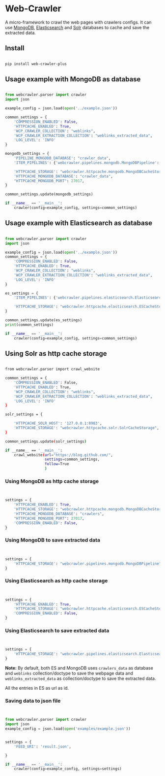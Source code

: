 # Web-Crawler

A micro-framework to crawl the web pages with crawlers configs. 
It can use [MongoDB](https://www.mongodb.com/), [Elasticsearch](https://www.elastic.co/products/elasticsearch) 
and [Solr](http://lucene.apache.org/solr/) databases to cache and save the extracted data. 


## Install

```bash

pip install web-crawler-plus

```

## Usage example with MongoDB as database

```python

from webcrawler.parser import crawler
import json

example_config = json.load(open('../example.json'))

common_settings = {
    'COMPRESSION_ENABLED': False,
    'HTTPCACHE_ENABLED': True,
    'WCP_CRAWLER_COLLECTION': "weblinks",
    'WCP_CRAWLER_EXTRACTION_COLLECTION': "weblinks_extracted_data",
    'LOG_LEVEL': 'INFO'
}

mongodb_settings = {
    'PIPELINE_MONGODB_DATABASE': "crawler_data",
    'ITEM_PIPELINES': {'webcrawler.pipelines.mongodb.MongoDBPipeline': 1},

    'HTTPCACHE_STORAGE': "webcrawler.httpcache.mongodb.MongoDBCacheStorage",
    'HTTPCACHE_MONGODB_DATABASE': "crawler_data",
    "HTTPCACHE_MONGODB_PORT": 27017,
}

common_settings.update(mongodb_settings)

if __name__ == '__main__':
    crawler(config=example_config, settings=common_settings)

```

## Usage example with Elasticsearch as database

```python

from webcrawler.parser import crawler
import json

example_config = json.load(open('../example.json'))
common_settings = {
    'COMPRESSION_ENABLED': False,
    'HTTPCACHE_ENABLED': True,
    'WCP_CRAWLER_COLLECTION': "weblinks",
    'WCP_CRAWLER_EXTRACTION_COLLECTION': "weblinks_extracted_data",
    'LOG_LEVEL': 'INFO'
}

es_settings = {
    'ITEM_PIPELINES': {'webcrawler.pipelines.elasticsearch.ElasticsearchPipeline': 1},

    'HTTPCACHE_STORAGE': "webcrawler.httpcache.elasticsearch.ESCacheStorage",
}

common_settings.update(es_settings)
print(common_settings)

if __name__ == '__main__':
    crawler(config=example_config, settings=common_settings)

```


## Using Solr as http cache storage

```bash

from webcrawler.parser import crawl_website

common_settings = {
    'COMPRESSION_ENABLED': False,
    'HTTPCACHE_ENABLED': True,
    'WCP_CRAWLER_COLLECTION': "weblinks",
    'WCP_CRAWLER_EXTRACTION_COLLECTION': "weblinks_extracted_data",
    'LOG_LEVEL': 'INFO'
}

solr_settings = {

    'HTTPCACHE_SOLR_HOST': '127.0.0.1:8983',
    'HTTPCACHE_STORAGE': "webcrawler.httpcache.solr.SolrCacheStorage",
}

common_settings.update(solr_settings)

if __name__ == '__main__':
    crawl_website(url="https://blog.github.com/",
                  settings=common_settings,
                  follow=True
                  )

```


### Using MongoDB as http cache storage


```python


settings = {
    'HTTPCACHE_ENABLED': True,
    'HTTPCACHE_STORAGE': "webcrawler.httpcache.mongodb.MongoDBCacheStorage",
    'HTTPCACHE_MONGODB_DATABASE': "crawlers",
    "HTTPCACHE_MONGODB_PORT": 27017,
    'COMPRESSION_ENABLED': False,
}


```

### Using MongoDB to save extracted data

```python


settings = {
    'HTTPCACHE_STORAGE': "webcrawler.pipelines.mongodb.MongoDBPipeline",
}

```


### Using Elasticsearch as http cache storage

```python


settings = {
    'HTTPCACHE_ENABLED': True,
    'HTTPCACHE_STORAGE': "webcrawler.httpcache.elasticsearch.ESCacheStorage",
    'COMPRESSION_ENABLED': False,
}

```

### Using Elasticsearch to save extracted data

```python


settings = {
    'HTTPCACHE_STORAGE': "webcrawler.pipelines.elasticsearch.ElasticsearchPipeline",
}

```

**Note:** By default, both ES and MongoDB uses `crawlers_data` as database and `weblinks` collection/doctype
to save the webpage data and `weblinks_extracted_data` as collection/doctype to save the extracted data.

All the entries in ES as url as id.


### Saving data to json file
```python


from webcrawler.parser import crawler
import json
example_config = json.load(open('examples/example.json'))


settings = {
    'FEED_URI': 'result.json',

}

if __name__ == '__main__':
    crawler(config=example_config, settings=settings)


```





